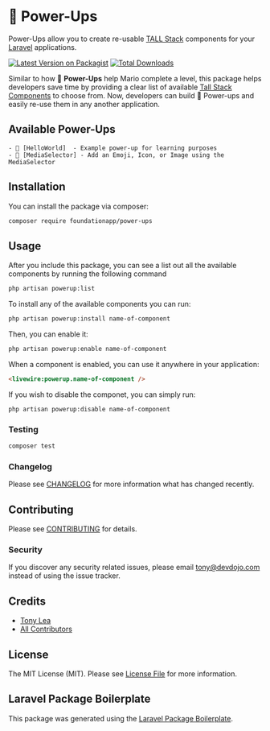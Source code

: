 # 🌟 Power-Ups

Power-Ups allow you to create re-usable [TALL Stack](https://tallstack.dev) components for your [Laravel](https://laravel.com) applications.

[![Latest Version on Packagist](https://img.shields.io/packagist/v/foundationapp/power-ups.svg?style=flat-square)](https://packagist.org/packages/foundationapp/power-ups)
[![Total Downloads](https://img.shields.io/packagist/dt/foundationapp/power-ups.svg?style=flat-square)](https://packagist.org/packages/foundationapp/power-ups)

Similar to how 🍄 **Power-Ups** help Mario complete a level, this package helps developers save time by providing a clear list of available [Tall Stack Components](https://laravel-livewire.com/docs/2.x/rendering-components) to choose from. Now, developers can build 🍄 Power-ups and easily re-use them in any another application.

## Available Power-Ups

    - 👋 [HelloWorld]  - Example power-up for learning purposes
    - 📸 [MediaSelector] - Add an Emoji, Icon, or Image using the MediaSelector

## Installation

You can install the package via composer:

```bash
composer require foundationapp/power-ups
```

## Usage

After you include this package, you can see a list out all the available components by running the following command

```bash
php artisan powerup:list
```

To install any of the available components you can run:

```bash
php artisan powerup:install name-of-component
```

Then, you can enable it:

```bash
php artisan powerup:enable name-of-component
``` 

When a component is enabled, you can use it anywhere in your application:

```html
<livewire:powerup.name-of-component />
```

If you wish to disable the componet, you can simply run:

```
php artisan powerup:disable name-of-component
```

### Testing

```bash
composer test
```

### Changelog

Please see [CHANGELOG](CHANGELOG.md) for more information what has changed recently.

## Contributing

Please see [CONTRIBUTING](CONTRIBUTING.md) for details.

### Security

If you discover any security related issues, please email tony@devdojo.com instead of using the issue tracker.

## Credits

-   [Tony Lea](https://github.com/foundationapp)
-   [All Contributors](../../contributors)

## License

The MIT License (MIT). Please see [License File](LICENSE.md) for more information.

## Laravel Package Boilerplate

This package was generated using the [Laravel Package Boilerplate](https://laravelpackageboilerplate.com).
